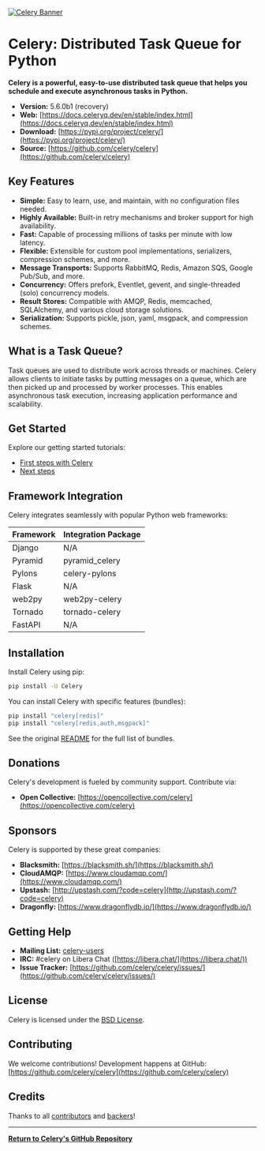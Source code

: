 [![Celery Banner](https://docs.celeryq.dev/en/latest/_images/celery-banner-small.png)](https://github.com/celery/celery)

# Celery: Distributed Task Queue for Python

**Celery is a powerful, easy-to-use distributed task queue that helps you schedule and execute asynchronous tasks in Python.**

*   **Version:** 5.6.0b1 (recovery)
*   **Web:** [https://docs.celeryq.dev/en/stable/index.html](https://docs.celeryq.dev/en/stable/index.html)
*   **Download:** [https://pypi.org/project/celery/](https://pypi.org/project/celery/)
*   **Source:** [https://github.com/celery/celery](https://github.com/celery/celery)

## Key Features

*   **Simple:** Easy to learn, use, and maintain, with no configuration files needed.
*   **Highly Available:** Built-in retry mechanisms and broker support for high availability.
*   **Fast:** Capable of processing millions of tasks per minute with low latency.
*   **Flexible:** Extensible for custom pool implementations, serializers, compression schemes, and more.
*   **Message Transports:** Supports RabbitMQ, Redis, Amazon SQS, Google Pub/Sub, and more.
*   **Concurrency:** Offers prefork, Eventlet, gevent, and single-threaded (solo) concurrency models.
*   **Result Stores:** Compatible with AMQP, Redis, memcached, SQLAlchemy, and various cloud storage solutions.
*   **Serialization:** Supports pickle, json, yaml, msgpack, and compression schemes.

## What is a Task Queue?

Task queues are used to distribute work across threads or machines. Celery allows clients to initiate tasks by putting messages on a queue, which are then picked up and processed by worker processes. This enables asynchronous task execution, increasing application performance and scalability.

## Get Started

Explore our getting started tutorials:

*   [First steps with Celery](https://docs.celeryq.dev/en/stable/getting-started/first-steps-with-celery.html)
*   [Next steps](https://docs.celeryq.dev/en/stable/getting-started/next-steps.html)

## Framework Integration

Celery integrates seamlessly with popular Python web frameworks:

| Framework   | Integration Package |
| ----------- | ------------------- |
| Django      | N/A                 |
| Pyramid     | pyramid_celery      |
| Pylons      | celery-pylons       |
| Flask       | N/A                 |
| web2py      | web2py-celery       |
| Tornado     | tornado-celery      |
| FastAPI     | N/A                 |

## Installation

Install Celery using pip:

```bash
pip install -U Celery
```

You can install Celery with specific features (bundles):

```bash
pip install "celery[redis]"
pip install "celery[redis,auth,msgpack]"
```

See the original [README](https://github.com/celery/celery) for the full list of bundles.

##  Donations

Celery's development is fueled by community support.  Contribute via:

*   **Open Collective:** [https://opencollective.com/celery](https://opencollective.com/celery)

## Sponsors

Celery is supported by these great companies:

*   **Blacksmith:** [https://blacksmith.sh/](https://blacksmith.sh/)
*   **CloudAMQP:** [https://www.cloudamqp.com/](https://www.cloudamqp.com/)
*   **Upstash:** [http://upstash.com/?code=celery](http://upstash.com/?code=celery)
*   **Dragonfly:** [https://www.dragonflydb.io/](https://www.dragonflydb.io/)

## Getting Help

*   **Mailing List:** [celery-users](https://groups.google.com/group/celery-users/)
*   **IRC:** #celery on Libera Chat ([https://libera.chat/](https://libera.chat/))
*   **Issue Tracker:** [https://github.com/celery/celery/issues/](https://github.com/celery/celery/issues/)

## License

Celery is licensed under the [BSD License](https://opensource.org/licenses/BSD-3-Clause).

## Contributing

We welcome contributions! Development happens at GitHub: [https://github.com/celery/celery](https://github.com/celery/celery)

## Credits

Thanks to all [contributors](https://github.com/celery/celery/graphs/contributors) and [backers](https://opencollective.com/celery#backers)!

---

**[Return to Celery's GitHub Repository](https://github.com/celery/celery)**